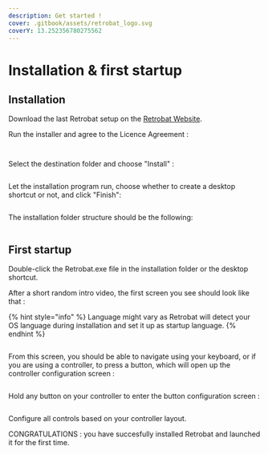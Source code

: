 ```yaml
---
description: Get started !
cover: .gitbook/assets/retrobat_logo.svg
coverY: 13.252356780275562
---
```


# Installation & first startup

## Installation

Download the last Retrobat setup on the [Retrobat Website](https://www.retrobat.ovh/dl\_en.html).

Run the installer and agree to the Licence Agreement :

<figure><img src="https://i.imgur.com/BcrxaWC.png" alt=""><figcaption></figcaption></figure>

<figure><img src="https://i.imgur.com/08boU9Q.png" alt=""><figcaption></figcaption></figure>

Select the destination folder and choose "Install" :

<figure><img src="https://i.imgur.com/ey8n2lD.png" alt=""><figcaption></figcaption></figure>

Let the installation program run, choose whether to create a desktop shortcut or not, and click "Finish":

<figure><img src="https://i.imgur.com/8F7dihV.png" alt=""><figcaption></figcaption></figure>

The installation folder structure should be the following:

<figure><img src="https://i.imgur.com/Hffa513.png" alt=""><figcaption></figcaption></figure>

## First startup

Double-click the Retrobat.exe file in the installation folder or the desktop shortcut.

After a short random intro video, the first screen you see should look like that :

{% hint style="info" %}
Language might vary as Retrobat will detect your OS language during installation and set it up as startup language.
{% endhint %}

<figure><img src="https://i.imgur.com/XVFrmz6.png" alt=""><figcaption></figcaption></figure>

From this screen, you should be able to navigate using your keyboard, or if you are using a controller, to press a button, which will open up the controller configuration screen :

<figure><img src="https://i.imgur.com/C8T3fn5.png" alt=""><figcaption></figcaption></figure>

Hold any button on your controller to enter the button configuration screen :

<figure><img src="https://i.imgur.com/b3mepeW.png" alt=""><figcaption></figcaption></figure>

Configure all controls based on your controller layout.&#x20;



CONGRATULATIONS : you have succesfully installed Retrobat and launched it for the first time.
